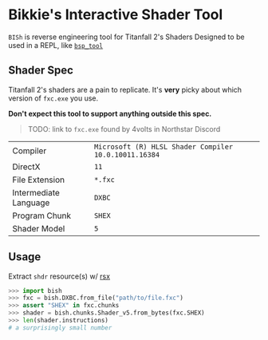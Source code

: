 # **B**ikkie's **I**nteractive **Sh**ader Tool

`BISh` is reverse engineering tool for Titanfall 2's Shaders
Designed to be used in a REPL, like [`bsp_tool`](https://github.com/snake-biscuits/bsp_tool)


## Shader Spec

Titanfall 2's shaders are a pain to replicate.
It's **very** picky about which version of `fxc.exe` you use.

**Don't expect this tool to support anything outside this spec.**

> TODO: link to `fxc.exe` found by 4volts in Northstar Discord

| | |
| :--- | :--- |
| Compiler | `Microsoft (R) HLSL Shader Compiler 10.0.10011.16384` |
| DirectX | `11` |
| File Extension | `*.fxc` |
| Intermediate Language | `DXBC` |
| Program Chunk | `SHEX` |
| Shader Model | `5` |


## Usage

Extract `shdr` resource(s) w/ [rsx](https://github.com/r-ex/rsx)

```python
>>> import bish
>>> fxc = bish.DXBC.from_file("path/to/file.fxc")
>>> assert "SHEX" in fxc.chunks
>>> shader = bish.chunks.Shader_v5.from_bytes(fxc.SHEX)
>>> len(shader.instructions)
# a surprisingly small number
```
